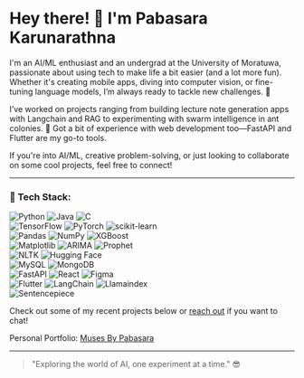 # Hey there! 👋 I'm Pabasara Karunarathna

I'm an AI/ML enthusiast and an undergrad at the University of Moratuwa, passionate about using tech to make life a bit easier (and a lot more fun). Whether it's creating mobile apps, diving into computer vision, or fine-tuning language models, I’m always ready to tackle new challenges. 🚀

I’ve worked on projects ranging from building lecture note generation apps with Langchain and RAG to experimenting with swarm intelligence in ant colonies. 🐜 Got a bit of experience with web development too—FastAPI and Flutter are my go-to tools. 

If you're into AI/ML, creative problem-solving, or just looking to collaborate on some cool projects, feel free to connect!

---

### 🔧 Tech Stack:

![Python](https://img.shields.io/badge/Python-3776AB?style=for-the-badge&logo=python&logoColor=white) ![Java](https://img.shields.io/badge/Java-007396?style=for-the-badge&logo=java&logoColor=white) ![C](https://img.shields.io/badge/C-00599C?style=for-the-badge&logo=c&logoColor=white)  
![TensorFlow](https://img.shields.io/badge/TensorFlow-FF6F00?style=for-the-badge&logo=TensorFlow&logoColor=white) ![PyTorch](https://img.shields.io/badge/PyTorch-EE4C2C?style=for-the-badge&logo=PyTorch&logoColor=white) ![scikit-learn](https://img.shields.io/badge/scikit--learn-F7931E?style=for-the-badge&logo=scikit-learn&logoColor=white)  
![Pandas](https://img.shields.io/badge/Pandas-2C2D72?style=for-the-badge&logo=pandas&logoColor=white) ![NumPy](https://img.shields.io/badge/NumPy-013243?style=for-the-badge&logo=numpy&logoColor=white) ![XGBoost](https://img.shields.io/badge/XGBoost-46420E?style=for-the-badge&logo=XGBoost&logoColor=white)  
![Matplotlib](https://img.shields.io/badge/Matplotlib-11557C?style=for-the-badge&logo=Matplotlib&logoColor=white) ![ARIMA](https://img.shields.io/badge/ARIMA-0077B6?style=for-the-badge&logo=ARIMA&logoColor=white) ![Prophet](https://img.shields.io/badge/Prophet-5A5A5A?style=for-the-badge&logo=Prophet&logoColor=white)  
![NLTK](https://img.shields.io/badge/NLTK-3776AB?style=for-the-badge&logo=NLTK&logoColor=white) ![Hugging Face](https://img.shields.io/badge/Hugging%20Face-FF9112?style=for-the-badge&logo=Hugging%20Face&logoColor=white)  
![MySQL](https://img.shields.io/badge/MySQL-005C84?style=for-the-badge&logo=mysql&logoColor=white) ![MongoDB](https://img.shields.io/badge/MongoDB-4EA94B?style=for-the-badge&logo=mongodb&logoColor=white)  
![FastAPI](https://img.shields.io/badge/FastAPI-005571?style=for-the-badge&logo=fastapi&logoColor=white) ![React](https://img.shields.io/badge/React-20232A?style=for-the-badge&logo=react&logoColor=61DAFB) ![Figma](https://img.shields.io/badge/Figma-F24E1E?style=for-the-badge&logo=figma&logoColor=white)  
![Flutter](https://img.shields.io/badge/Flutter-02569B?style=for-the-badge&logo=flutter&logoColor=white) ![LangChain](https://img.shields.io/badge/LangChain-1E90FF?style=for-the-badge&logo=LangChain&logoColor=white) ![Llamaindex](https://img.shields.io/badge/Llamaindex-6495ED?style=for-the-badge&logo=Llamaindex&logoColor=white)  
![Sentencepiece](https://img.shields.io/badge/Sentencepiece-FFA500?style=for-the-badge&logo=Sentencepiece&logoColor=white)

Check out some of my recent projects below or [reach out](mailto:karurpabe@gmail.com) if you want to chat!

Personal Portfolio: [Muses By Pabasara](https://portfolio-nine-sable-52.vercel.app)

---

> "Exploring the world of AI, one experiment at a time." 😎







